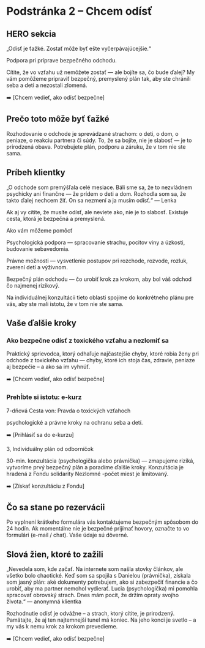 # Podstránka 2 – Chcem odísť

## HERO sekcia

„Odísť je ťažké. Zostať môže byť ešte vyčerpávajúcejšie.“

Podpora pri príprave bezpečného odchodu.

Cítite, že vo vzťahu už nemôžete zostať — ale bojíte sa, čo bude ďalej? My vám pomôžeme pripraviť bezpečný, premyslený plán tak, aby ste chránili seba a deti a nezostali zlomená.

➡️ [Chcem vedieť, ako odísť bezpečne]

## Prečo toto môže byť ťažké

Rozhodovanie o odchode je sprevádzané strachom: o deti, o dom, o peniaze, o reakciu partnera či súdy. To, že sa bojíte, nie je slabosť — je to prirodzená obava. Potrebujete plán, podporu a záruku, že v tom nie ste sama.

## Príbeh klientky

„O odchode som premýšľala celé mesiace. Báli sme sa, že to nezvládnem psychicky ani finančne — že prídem o deti a dom. Rozhodla som sa, že takto ďalej nechcem žiť. On sa nezmení a ja musím odísť.“ — Lenka

Ak aj vy cítite, že musíte odísť, ale neviete ako, nie je to slabosť. Existuje cesta, ktorá je bezpečná a premyslená. 

Ako vám môžeme pomôcť

Psychologická podpora — spracovanie strachu, pocitov viny a úzkosti, budovanie sebavedomia.

Právne možnosti — vysvetlenie postupov pri rozchode, rozvode, rozluk, zverení detí a výživnom.

Bezpečný plán odchodu — čo urobiť krok za krokom, aby bol váš odchod čo najmenej rizikový.

Na individuálnej konzultácii tieto oblasti spojíme do konkrétneho plánu pre vás, aby ste mali istotu, že v tom nie ste sama.

## Vaše ďalšie kroky

### Ako bezpečne odísť z toxického vzťahu a nezlomiť sa

Praktický sprievodca, ktorý odhaľuje najčastejšie chyby, ktoré robia ženy pri odchode z toxického vzťahu — chyby, ktoré ich stoja čas, zdravie, peniaze aj bezpečie – a ako sa im vyhnúť.

➡️ [Chcem vedieť, ako odísť bezpečne]

### Prehĺbte si istotu: e-kurz

7-dňová Cesta von: Pravda o toxických vzťahoch

 psychologické a právne kroky na ochranu seba a detí.

➡️ [Prihlásiť sa do e-kurzu]

3, Individuálny plán od odborníčok

30-min. konzultácia (psychologička alebo právnička) — zmapujeme riziká, vytvoríme prvý bezpečný plán a poradíme ďalšie kroky. Konzultácia je hradená z Fondu solidarity Nezlomné -počet miest je limitovaný.

➡️ [Získať konzultáciu z Fondu]

## Čo sa stane po rezervácii

Po vyplnení krátkeho formulára vás kontaktujeme bezpečným spôsobom do 24 hodín. Ak momentálne nie je bezpečné prijímať hovory, označte to vo formulári (e-mail / chat). Vaše údaje sú dôverné.

## Slová žien, ktoré to zažili

„Nevedela som, kde začať. Na internete som našla stovky článkov, ale všetko bolo chaotické. Keď som sa spojila s Danielou (právnička), získala som jasný plán: aké dokumenty potrebujem, ako si zabezpečiť financie a čo urobiť, aby ma partner nemohol vydierať. Lucia (psychologička) mi pomohla spracovať obrovský strach. Dnes mám pocit, že držím opraty svojho života.“ — anonymná klientka

Rozhodnutie odísť je odvážne – a strach, ktorý cítite, je prirodzený.
Pamätajte, že aj ten najtemnejší tunel má koniec. Na jeho konci je svetlo – a my vás k nemu krok za krokom prevedieme.

➡️ [Chcem vedieť, ako odísť bezpečne]
